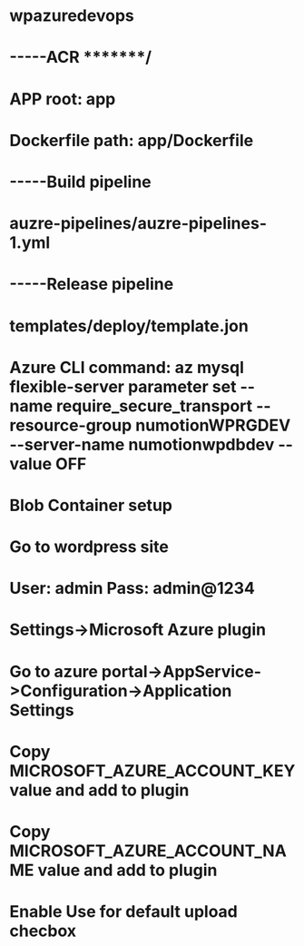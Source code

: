# wpazuredevops

# -----ACR *******/
# APP root: app
# Dockerfile path: app/Dockerfile

# -----Build pipeline
# auzre-pipelines/auzre-pipelines-1.yml

# -----Release pipeline
# templates/deploy/template.jon
# Azure CLI command: az mysql flexible-server parameter set --name require_secure_transport --resource-group numotionWPRGDEV --server-name numotionwpdbdev --value OFF

# Blob Container setup
# Go to wordpress site
# User: admin Pass: admin@1234
# Settings->Microsoft Azure plugin
# Go to azure portal->AppService->Configuration->Application Settings
# Copy MICROSOFT_AZURE_ACCOUNT_KEY value and add to plugin 
# Copy MICROSOFT_AZURE_ACCOUNT_NAME value and add to plugin
# Enable Use for default upload checbox



